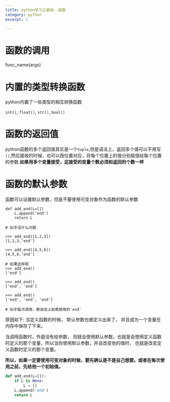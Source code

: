 ```yaml
---
title: python学习之基础--函数
category: python
excerpt: |

---
```



# 函数的调用 #

func_name(args)

# 内置的类型转换函数 #

python内置了一些类型的相互转换函数

`int()`, `float()`, `str()`, `bool()`

# 函数的返回值 #

python函数的多个返回值其实是一个`tuple`,但是语法上，返回多个值可以不用写`()`,然后接收的时候，也可以按位置对应，将每个位置上的值分别赋值给每个位置的参数.**如果用多个变量接受，这接受的变量个数必须和返回的个数一样**

# 函数的默认参数 #

函数可以设置默认参数，但是不要使用可变对象作为函数的默认参数

```
def add_end(L=[])
	L.append('end')
	return L

# 似乎没什么问题

>>> add_end([1,2,3])
[1,2,3,'end']

>>> add_end([4,5,6])
[4,5,6,'end']

# 如果这样呢
>>> add_end()
['end']

>>> add_end()
['end', 'end']

>>> add_end()
['end', 'end', 'end']

# 似乎每次调用，都会加上前面使用的'end'
```

原因如下: 当定义函数的时候， 默认参数也被定义出来了， 并且成为一个变量在内存中保存了下来。

当调用函数时，外面没有给参数， 则就会使用默认参数，也就是会使用定义函数时定义的那个变量，所以当你使用默认参数，并且改变他的值时， 也就是改变定义函数时定义的那个变量。

**所以，如果一定要使用可变对象的时候，要先确认是不是自己想要。或者在每次使用之前，先给他一个初始值。**

```python
def add_end(L=[]):
	if L is None:
		L = []
	L.append('end')
	return L
```
